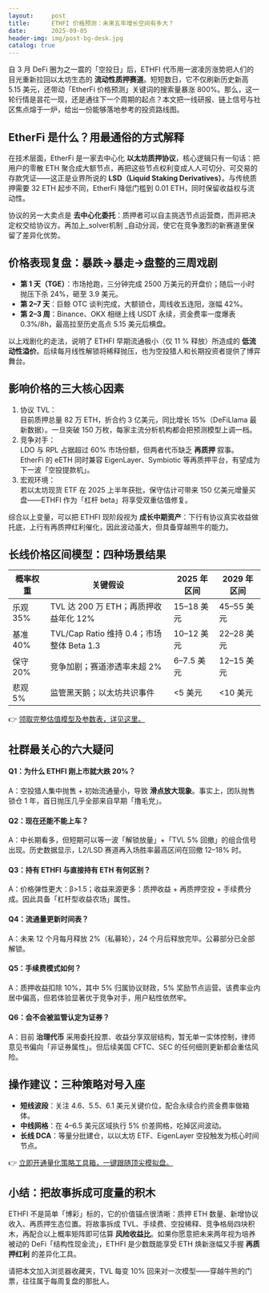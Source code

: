```yaml
---
layout:     post
title:      ETHFI 价格预测：未来五年增长空间有多大？
date:       2025-09-05
header-img: img/post-bg-desk.jpg
catalog: true
---
```


自 3 月 DeFi 圈为之一震的「空投日」后，ETHFI 代币用一波凌厉涨势把人们的目光重新拉回以太坊生态的 **流动性质押赛道**。短短数日，它不仅刷新历史新高 5.15 美元，还带动「EtherFi 价格预测」关键词的搜索量暴涨 800%。那么，这一轮行情是昙花一现，还是通往下一个周期的起点？本文把一线研报、链上信号与社区焦点熔于一炉，给出一份能够落地参考的投资路线图。

## EtherFi 是什么？用最通俗的方式解释

在技术层面，EtherFi 是一家去中心化 **以太坊质押协议**，核心逻辑只有一句话：把用户的零散 ETH 聚合成大额节点，再把这些节点权利变成人人可切分、可交易的存款凭证——这正是业界所说的 **LSD（Liquid Staking Derivatives）**。与传统质押需要 32 ETH 起步不同，EtherFi 降低门槛到 0.01 ETH，同时保留收益权与流动性。

协议的另一大卖点是 **去中心化委托**：质押者可以自主挑选节点运营商，而非把决定权交给协议方。再加上_solver机制 _自动分润，使它在竞争激烈的新赛道里保留了差异化优势。

## 价格表现复盘：暴跌→暴走→盘整的三周戏剧

- **第 1 天（TGE）**：市场抢跑，三分钟完成 2500 万美元的开盘价；随后一小时抛压下杀 24%，砸至 3.9 美元。
- **第 2–7 天**：巨鲸 OTC 谈判完成，大额锁仓，周线收五连阳，涨幅 42%。
- **第 2–3 周**：Binance、OKX 相继上线 USDT 永续，资金费率一度爆表 0.3%/8h，最高拉至历史高点 5.15 美元后横盘。

以上戏剧化的走法，说明了 ETHFI 早期流通极小（仅 11 % 释放）所造成的 **低流动性溢价**。后续每月线性解锁将稀释抛压，也为空投猎人和长期投资者提供了博弈舞台。

## 影响价格的三大核心因素

1. 协议 TVL：  
   目前质押总量 82 万 ETH，折合约 3 亿美元，同比增长 15%（DeFiLlama 最新数据）。一旦突破 150 万枚，每家主流分析机构都会把预测模型上调一档。
2. 竞争对手：  
   LDO 与 RPL 占据超过 60% 市场份额，但两者代币缺乏 **再质押** 叙事。EtherFi 的 eETH 同时兼容 EigenLayer、Symbiotic 等再质押平台，有望成为下一波「空投提款机」。
3. 宏观环境：  
   若以太坊现货 ETF 在 2025 上半年获批，保守估计可带来 150 亿美元增量买盘——ETHFI 作为「杠杆 beta」将享受双重估值修复。

综合以上变量，可以把 ETHFI 现阶段视为 **成长中期资产**：下行有协议真实收益做托底，上行有再质押红利催化，因此波动虽大，但具备穿越熊牛的能力。

## 长线价格区间模型：四种场景结果

| 概率权重 | 关键假设 | 2025 年区间 | 2029 年区间 |
|---|---|---|---|
| 乐观 35% | TVL 达 200 万 ETH；再质押收益年化 12% | 15–18 美元 | 45–55 美元 |
| 基准 40% | TVL/Cap Ratio 维持 0.4；市场整体 Beta 1.3 | 10–12 美元 | 22–28 美元 |
| 保守 20% | 竞争加剧；赛道渗透率未超 2% | 6–7.5 美元 | 12–15 美元 |
| 悲观 5% | 监管黑天鹅；以太坊共识事件 | <5 美元 | <10 美元 |

👉 [领取完整估值模型及参数表，详见这里。](https://okxdog.com/)

## 社群最关心的六大疑问

#### Q1：为什么 ETHFI 刚上市就大跌 20%？
A：空投猎人集中抛售 + 初始流通量小，导致 **滑点放大现象**。事实上，团队抛售锁仓 1 年，首日抛压几乎全部来自早期「撸毛党」。

#### Q2：现在还能不能上车？
A：中长期看多，但短期可以等一波「解锁放量」+「TVL 5% 回撤」的组合信号出现。历史数据显示，L2/LSD 赛道再入场胜率最高区间在回撤 12–18% 时。

#### Q3：持有 ETHFI 与直接持有 ETH 有何区别？
A：价格弹性更大：β>1.5；收益来源更多：质押收益 + 再质押空投 + 手续费分成。因此具备「杠杆型收益农场」属性。

#### Q4：流通量更新时间表？
A：未来 12 个月每月释放 2%（私募轮），24 个月后释放完毕。公募部分已全部解锁。

#### Q5：手续费模式如何？
A：质押收益扣除 10%，其中 5% 归属协议财政，5% 奖励节点运营。该费率业内居中偏高，但若体验显著优于竞争对手，用户粘性依然牢。

#### Q6：会不会被监管认定为证券？
A：目前 **治理代币** 采用委托投票、收益分享双层结构，暂无单一实体控制，律师意见书偏向「非证券属性」。但后续美国 CFTC、SEC 的任何细则更新都会重估风险。

## 操作建议：三种策略对号入座

- **短线波段**：关注 4.6、5.5、6.1 美元关键价位，配合永续合约资金费率做箱体。
- **中线网格**：在 4–6.5 美元区域执行 5% 价差网格，吃掉区间波动。
- **长线 DCA**：等量分批建仓，以以太坊 ETF、EigenLayer 空投触发为核心时间节点。

👉 [立即开通量化策略工具箱，一键跟随顶尖模拟盘。](https://okxdog.com/)

## 小结：把故事拆成可度量的积木

ETHFI 不是简单「博彩」标的，它的价值锚点很清晰：质押 ETH 数量、新增协议收入、再质押生态位置。将故事拆成 TVL、手续费、空投稀释、竞争格局四块积木，再配合以上概率矩阵即可估算 **风险收益比**。如果你愿意把未来两年视为培养被动的 DeFi「结构性现金流」，ETHFI 是少数既能享受 ETH 焕新涨幅又手握 **再质押红利** 的差异化工具。

请把本文加入浏览器收藏夹，TVL 每变 10% 回来对一次模型——穿越牛熊的门票，往往属于每周复盘的那批人。